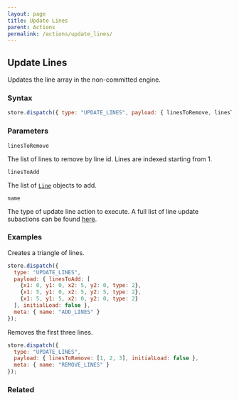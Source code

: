 ```yaml
---
layout: page
title: Update Lines
parent: Actions
permalink: /actions/update_lines/
---
```


## Update Lines

Updates the line array in the non-committed engine.

### Syntax

```js
store.dispatch({ type: "UPDATE_LINES", payload: { linesToRemove, linesToAdd, initialLoad: false }, meta: { name } });
```

### Parameters

`linesToRemove`

The list of lines to remove by line id. Lines are indexed starting from 1.

`linesToAdd`

The list of [`Line`](/externals/line/) objects to add.

`name`

The type of update line action to execute. A full list of line update subactions can be found [here](/externals/line/).

### Examples

Creates a triangle of lines.

```js
store.dispatch({
  type: "UPDATE_LINES",
  payload: { linesToAdd: [
    {x1: 0, y1: 0, x2: 5, y2: 0, type: 2},
    {x1: 5, y1: 0, x2: 5, y2: 5, type: 2},
    {x1: 5, y1: 5, x2: 0, y2: 0, type: 2}
  ], initialLoad: false },
  meta: { name: "ADD_LINES" }
});
```

Removes the first three lines.

```js
store.dispatch({
  type: "UPDATE_LINES",
  payload: { linesToRemove: [1, 2, 3], initialLoad: false },
  meta: { name: "REMOVE_LINES" }
});
```

### Related

